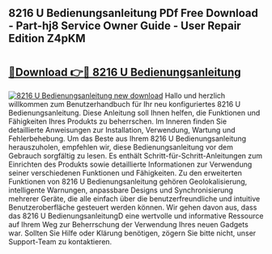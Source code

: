 ## 8216 U Bedienungsanleitung PDf Free Download - Part-hj8 Service Owner Guide - User Repair Edition Z4pKM

# <h2><a href="http://df02k7j.blite.top/?on=8216+U+Bedienungsanleitung">🔗Download 👉🔴 8216 U Bedienungsanleitung</a></h2>

[![8216 U Bedienungsanleitung new download](https://i.imgur.com/lujVjoI.png)](http://df02k7j.blite.top/?on=8216+U+Bedienungsanleitung)
Hallo und herzlich willkommen zum Benutzerhandbuch für Ihr neu konfiguriertes 8216 U Bedienungsanleitung. Diese Anleitung soll Ihnen helfen, die Funktionen und Fähigkeiten Ihres Produkts zu beherrschen. Im Inneren finden Sie detaillierte Anweisungen zur Installation, Verwendung, Wartung und Fehlerbehebung. Um das Beste aus Ihrem 8216 U Bedienungsanleitung herauszuholen, empfehlen wir, diese Bedienungsanleitung vor dem Gebrauch sorgfältig zu lesen. Es enthält Schritt-für-Schritt-Anleitungen zum Einrichten des Produkts sowie detaillierte Informationen zur Verwendung seiner verschiedenen Funktionen und Fähigkeiten. Zu den erweiterten Funktionen von 8216 U Bedienungsanleitung gehören Geolokalisierung, intelligente Warnungen, anpassbare Designs und Synchronisierung mehrerer Geräte, die alle einfach über die benutzerfreundliche und intuitive Benutzeroberfläche gesteuert werden können. Wir gehen davon aus, dass das 8216 U BedienungsanleitungD eine wertvolle und informative Ressource auf Ihrem Weg zur Beherrschung der Verwendung Ihres neuen Gadgets war. Sollten Sie Hilfe oder Klärung benötigen, zögern Sie bitte nicht, unser Support-Team zu kontaktieren.

